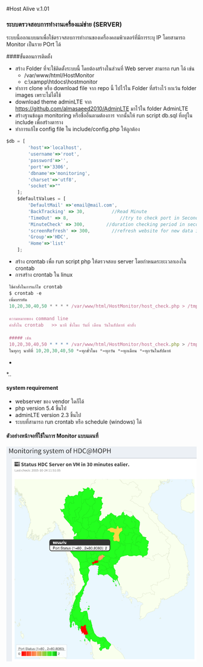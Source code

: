 #Host Alive v.1.01
### ระบบตรวจสอบการทำงานเครื่องแม่ข่าย (SERVER)
ระบบนี้ออกแบบมาเพื่อใช้ตรวจสอบการทำงานของเครื่องคอมพิวเตอร์ที่มีการระบุ IP โดยสามารถ Monitor เป็นราย POrt ได้ 

####ขั้นตอนการติดตั้ง
* สร้าง Folder ที่จะใช้ติดตั้งระบบนี้ โดยต้องสร้างในส่วนที่ Web server สามารถ  run ได้ เช่น
  * /var/www/html/HostMonitor
  * c:\xampp\htdocs\hostmonitor
* ทำการ clone หรือ download file จาก repo นี้ ไปไว้ใน Folder ที่สร้างไว้ ยกเว้น folder images เพราะไม่ได้ใช้
* download theme adminLTE จาก https://github.com/almasaeed2010/AdminLTE มาไว้ใน folder AdminLTE
* สร้างฐานข้อมูล monitoring หรือชื่ออื่นตามต้องการ จากนั้นให้ run script db.sql ที่อยู่ใน include เพื่อสร้างตาราง
* ทำการแก้ไข config file ใน include/config.php ให้ถูกต้อง
```javascript
$db = [
        'host'=>'localhost',
        'username'=>'root',
        'password'=>'',
        'port'=>'3306',
        'dbname'=>'monitoring',
        'charset'=>'utf8',
        'socket'=>""
    ];
    $defaultValues = [
        'DefaultMail' =>'email@mail.com',
        'BackTracking' => 30,          //Read Minute
        'TimeOut' => 8,                   //try to check port in Seconds
        'MinuteCheck' => 300,        //duration checking period in seconds
        'screenRefresh' => 300,        //refresh website for new data in Seconds
        'Group'=>'HDC',
        'Home'=>'list'
    ];
```
* สร้าง crontab เพื่อ run script php ให้ตรวจสอบ server โดยกำหนดระยะเวลาเองใน crontab 
 * การสร้าง crontab ใน linux
```javascript
 ใช้คำสั่งในการแก้ไข crontab
 $ crontab -e
 เพิ่มบรรทัด
 10,20,30,40,50 * * * * /var/www/html/HostMonitor/host_check.php > /tmp/check_host.log
 
 ความหมายของ command line
 คำสั่งใน crontab   >> นาที ชั่งโมง วันที่ เดือน วันในสัปดาห์ คำสั่ง
 
 ##### เช่น 
 10,20,30,40,50 * * * * /var/www/html/HostMonitor/host_check.php > /tmp/check_host.log
 ในทุกๆ นาทีที่ 10,20,30,40,50 *=ทุกชั่วโมง *=ทุกวัน *=ทุกเดือน *=ทุกวันในสัปดาห์ 
```
*
 *..

#### system requirement
* webserver ของ vendor ใดก็ได้
* php version 5.4 ขึ้นไป
* adminLTE version 2.3 ขึ้นไป
* ระบบที่สามารถ run crontab หรือ schedule (windows) ได้
 


#### ตัวอย่างหน้าจอที่ใช้ในการ Monitor แบบแผนที่
![GitHub Logo](/images/map_display.png)


